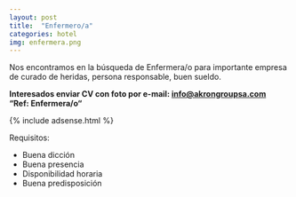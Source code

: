 ```yaml
---
layout: post
title:  "Enfermero/a"
categories: hotel
img: enfermera.png
---
```




Nos encontramos en la búsqueda de Enfermera/o para importante empresa de curado de heridas, persona responsable, buen sueldo.

 

**Interesados enviar CV con foto por e-mail: info@akrongroupsa.com    
“Ref: Enfermera/o“**

{% include adsense.html %}

Requisitos:

- Buena dicción
- Buena presencia
- Disponibilidad horaria
- Buena predisposición
